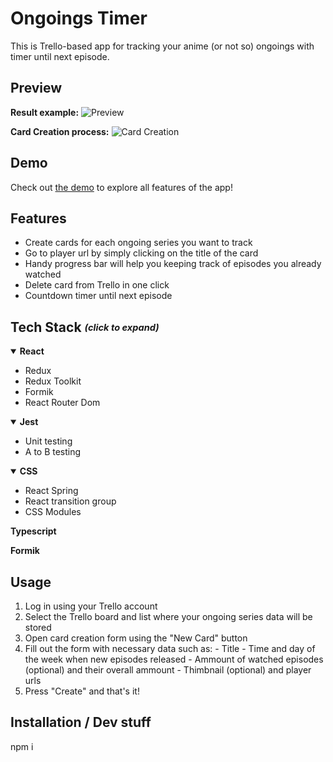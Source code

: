  # Ongoings Timer
This is Trello-based app for tracking your anime (or not so) ongoings with timer until next episode.

## Preview


**Result example:**
![Preview](https://github.com/stinger222/ongoings-timer/assets/39219491/a25edcbd-165e-44b4-a506-b7bf8458f08c)

**Card Creation process:**
![Card Creation](https://github.com/stinger222/ongoings-timer/assets/39219491/1f9e3a89-0700-4c9c-9e29-9dc2e6f3d2de)


## Demo
Check out [the demo](https://stinger222.github.io/ongoings-timer) to explore all features of the app!

## Features
  - Create cards for each ongoing series you want to track
  - Go to player url by simply clicking on the title of the card
  - Handy progress bar will help you keeping track of episodes you already watched 
  - Delete card from Trello in one click
  - Countdown timer until next episode

## Tech Stack <i><sub><sup>(click to expand)</sup></sub></i>
 <details open>
   <summary><b>React</b></summary>
  
   - Redux
   - Redux Toolkit
   - Formik
   - React Router Dom
</details>

 <details open>
   <summary><b>Jest</b></summary>
  
   - Unit testing
   - A to B testing
</details>

 <details open>
   <summary><b>CSS</b></summary>

   - React Spring
   - React transition group
   - CSS Modules
</details>

<b>Typescript</b>

<b>Formik</b>

## Usage
  1. Log in using your Trello account
  2. Select the Trello board and list where your ongoing series data will be stored
  3. Open card creation form  using the "New Card" button
  4. Fill out the form with necessary data such as: 
    - Title
    - Time and day of the week when new episodes released
    - Ammount of watched episodes (optional) and their overall ammount
    - Thimbnail (optional) and player urls 
  5. Press "Create" and that's it!

## Installation / Dev stuff
npm i
